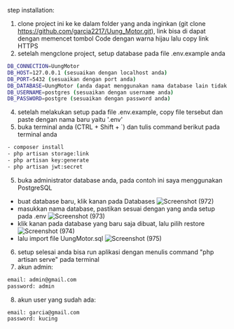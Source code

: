 step installation:
1. clone project ini ke ke dalam folder yang anda inginkan (git clone https://github.com/garcia2217/Uung_Motor.git), link bisa di dapat dengan memencet tombol Code dengan warna hijau lalu copy link HTTPS
2. setelah mengclone project, setup database pada file .env.example anda
```bash
DB_CONNECTION=UungMotor
DB_HOST=127.0.0.1 (sesuaikan dengan localhost anda)
DB_PORT=5432 (sesuaikan dengan port anda)
DB_DATABASE=UungMotor (anda dapat menggunakan nama database lain tidak harus UungMotor, namun pastikan file UungMotor.sql yang anda restore ada pada database tersebut.
DB_USERNAME=postgres (sesuaikan dengan username anda)
DB_PASSWORD=postgre (sesuaikan dengan password anda)
```
4. setelah melakukan setup pada file .env.example, copy file tersebut dan paste dengan nama baru yaitu '.env'
5. buka terminal anda (CTRL + Shift + `) dan tulis command berikut pada terminal anda
``` bash
- composer install
- php artisan storage:link
- php artisan key:generate
- php artisan jwt:secret
```
5. buka administrator database anda, pada contoh ini saya menggunakan PostgreSQL
- buat database baru, klik kanan pada Databases
![Screenshot (972)](https://github.com/garcia2217/Uung_Motor/assets/118705093/35330e54-fb2b-4731-b73e-b6a26f910f5a)
- masukkan nama database, pastikan sesuai dengan yang anda setup pada .env
![Screenshot (973)](https://github.com/garcia2217/Uung_Motor/assets/118705093/deb42803-fac2-454f-8c4c-dd8b116ceff2)
- klik kanan pada database yang baru saja dibuat, lalu pilih restore
![Screenshot (974)](https://github.com/garcia2217/Uung_Motor/assets/118705093/99bbdf0a-968b-4b94-a98d-5dcd55922718)
- lalu import file UungMotor.sql
![Screenshot (975)](https://github.com/garcia2217/Uung_Motor/assets/118705093/e80e70b5-d16d-4140-8f4b-7bb2d11c47d2)
6. setup selesai anda bisa run aplikasi dengan menulis command "php artisan serve" pada terminal
7. akun admin:
``` bash
email: admin@gmail.com
password: admin
```
8. akun user yang sudah ada:
``` bash
email: garcia@gmail.com
password: kucing
```

